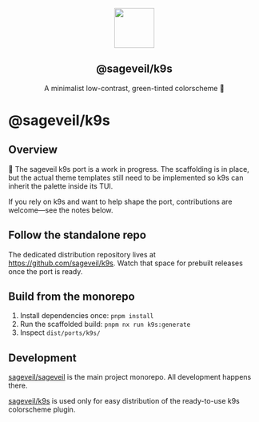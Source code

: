 <p align="center">
    <img src="https://raw.githubusercontent.com/sageveil/sageveil/refs/heads/main/assets/sageveil-logo.png" width="80" />
    <h2 align="center">@sageveil/k9s</h2>
</p>

<p align="center">A minimalist low-contrast, green-tinted colorscheme 🌱</p>

# @sageveil/k9s

## Overview

🚧 The sageveil k9s port is a work in progress. The scaffolding is in place, but the actual theme templates still need to be implemented so k9s can inherit the palette inside its TUI.

If you rely on k9s and want to help shape the port, contributions are welcome—see the notes below.

## Follow the standalone repo

The dedicated distribution repository lives at <https://github.com/sageveil/k9s>. Watch that space for prebuilt releases once the port is ready.

## Build from the monorepo

1. Install dependencies once: `pnpm install`
2. Run the scaffolded build: `pnpm nx run k9s:generate`
3. Inspect `dist/ports/k9s/`

## Development

[sageveil/sageveil](https://github.com/sageveil/sageveil) is the main project monorepo. All development happens there.

[sageveil/k9s](https://github.com/sageveil/k9s) is used only for easy distribution of the ready-to-use k9s colorscheme plugin.
